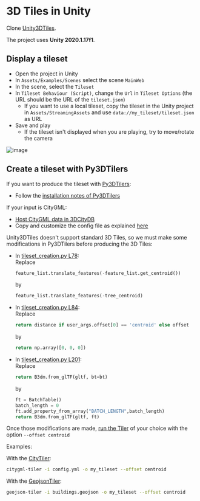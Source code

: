 # 3D Tiles in Unity

Clone [Unity3DTiles](https://github.com/NASA-AMMOS/Unity3DTiles).

The project uses __Unity 2020.1.17f1__.

## Display a tileset

- Open the project in Unity
- In `Assets/Examples/Scenes` select the scene `MainWeb`
- In the scene, select the `Tileset`
- In `Tileset Behaviour (Script)`, change the `Url` in `Tileset Options` (the URL should be the URL of the `tileset.json`)
  - If you want to use a local tileset, copy the tileset in the Unity project in `Assets/StreamingAssets` and use `data://my_tileset/tileset.json` as URL
- Save and play
  - If the tileset isn't displayed when you are playing, try to move/rotate the camera 

![image](https://user-images.githubusercontent.com/32875283/207844715-67825c05-bf0e-45b3-9ebe-10208249c2b8.png)

## Create a tileset with Py3DTilers

If you want to produce the tileset with [Py3DTilers](https://github.com/VCityTeam/py3dtilers):

- Follow the [installation notes of Py3DTilers](https://github.com/VCityTeam/py3dtilers#installation-from-sources)

If your input is CityGML:

- [Host CityGML data in 3DCityDB](https://github.com/VCityTeam/UD-SV/blob/master/ImplementationKnowHow/PostgreSQL_for_cityGML.md)
- Copy and customize the config file as explained [here](https://github.com/VCityTeam/py3dtilers/tree/master/py3dtilers/CityTiler#run-the-citytiler)

Unity3DTiles doesn't support standard 3D Tiles, so we must make some modifications in Py3DTilers before producing the 3D Tiles:

- In [tileset_creation.py L78](https://github.com/VCityTeam/py3dtilers/blob/master/py3dtilers/Common/tileset_creation.py#L78):  
  Replace  
  ```python
  feature_list.translate_features(-feature_list.get_centroid())
  ```
  by
    ```python
  feature_list.translate_features(-tree_centroid)
  ```
- In [tileset_creation.py L84](https://github.com/VCityTeam/py3dtilers/blob/master/py3dtilers/Common/tileset_creation.py#L84):  
  Replace  
  ```python
  return distance if user_args.offset[0] == 'centroid' else offset
  ```
  by
    ```python
  return np.array([0, 0, 0])
  ```
- In [tileset_creation.py L201](https://github.com/VCityTeam/py3dtilers/blob/master/py3dtilers/Common/tileset_creation.py#L201):  
  Replace  
  ```python
  return B3dm.from_glTF(gltf, bt=bt)
  ```
  by
  ```python
  ft = BatchTable()
  batch_length = 0
  ft.add_property_from_array("BATCH_LENGTH",batch_length)
  return B3dm.from_glTF(gltf, ft)
  ```

Once those modifications are made, [run the Tiler](https://github.com/VCityTeam/py3dtilers#usage) of your choice with the  option `--offset centroid`

Examples:

With the [CityTiler](https://github.com/VCityTeam/py3dtilers/blob/master/py3dtilers/CityTiler/README.md#city-tiler):
```bash
citygml-tiler -i config.yml -o my_tileset --offset centroid
```

With the [GeojsonTiler](https://github.com/VCityTeam/py3dtilers/blob/master/py3dtilers/GeojsonTiler/README.md#geojson-tiler):
```bash
geojson-tiler -i buildings.geojson -o my_tileset --offset centroid
```
